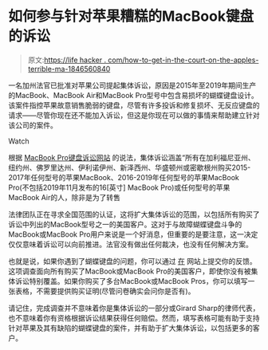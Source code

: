 # 如何参与针对苹果糟糕的MacBook键盘的诉讼

> 原文:[https://life hacker . com/how-to-get-in-the-court-on-the-apples-terrible-ma-1846560840](https://lifehacker.com/how-to-get-in-on-the-lawsuit-against-apples-terrible-ma-1846560840)

一名加州法官已批准对苹果公司提起集体诉讼，原因是2015年至2019年期间生产的MacBook、MacBook Air和MacBook Pro型号中包含易损坏的蝴蝶键盘设计。该案件指控苹果故意销售脆弱的键盘，尽管有许多投诉和修复损坏、无反应键盘的请求——尽管你现在还不能加入诉讼，但这是你现在可以做的事情来帮助建立针对该公司的案件。

Watch

根据 [MacBook Pro键盘诉讼网站](https://www.girardsharp.com/work-pending-macbook) 的说法，集体诉讼涵盖“所有在加利福尼亚州、纽约州、佛罗里达州、伊利诺伊州、新泽西州、华盛顿州或密歇根州购买2015-2017年任何型号的苹果MacBook、2016-2019年任何型号的苹果MacBook Pro(不包括2019年11月发布的16[英寸] MacBook Pro)或任何型号的苹果MacBook Air的人，除非是为了转售

法律团队正在寻求全国范围的认证，这将扩大集体诉讼的范围，以包括所有购买了诉讼中列出的MacBook型号之一的美国客户。这对于与故障蝴蝶键盘斗争的MacBook或MacBook Pro用户来说是一个好消息，但重要的是要注意，这一决定仅仅意味着诉讼可以向前推进。法官没有做出任何裁决，也没有任何解决方案。

也就是说，如果你遇到了蝴蝶键盘的问题，你可以通过 [在](https://www.research.net/r/MacKeyboard) 网站上提交你的反馈。这项调查面向所有购买了MacBook或MacBook Pro的美国客户，即使你没有被集体诉讼特别覆盖。如果你购买了多台MacBook或MacBook Pros，你可以填写一张表格，不需要提供购买证明(尽管问卷确实会问你是否有)。

请记住，完成调查并不意味着你是集体诉讼的一部分或Girard Sharp的律师代表，也不意味着你有资格根据诉讼结果获得任何赔偿。然而，填写表格可能有助于支持针对苹果及其有缺陷的蝴蝶键盘的案件，并有助于扩大集体诉讼，以包括更多的客户。